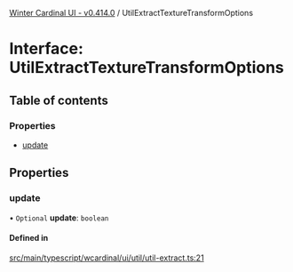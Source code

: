 [Winter Cardinal UI - v0.414.0](../index.md) / UtilExtractTextureTransformOptions

# Interface: UtilExtractTextureTransformOptions

## Table of contents

### Properties

- [update](UtilExtractTextureTransformOptions.md#update)

## Properties

### update

• `Optional` **update**: `boolean`

#### Defined in

[src/main/typescript/wcardinal/ui/util/util-extract.ts:21](https://github.com/winter-cardinal/winter-cardinal-ui/blob/v0.414.0/src/main/typescript/wcardinal/ui/util/util-extract.ts#L21)
